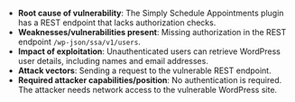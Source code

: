 - **Root cause of vulnerability**: The Simply Schedule Appointments plugin has a REST endpoint that lacks authorization checks.
- **Weaknesses/vulnerabilities present**: Missing authorization in the REST endpoint `/wp-json/ssa/v1/users`.
- **Impact of exploitation**: Unauthenticated users can retrieve WordPress user details, including names and email addresses.
- **Attack vectors**: Sending a request to the vulnerable REST endpoint.
- **Required attacker capabilities/position**: No authentication is required. The attacker needs network access to the vulnerable WordPress site.